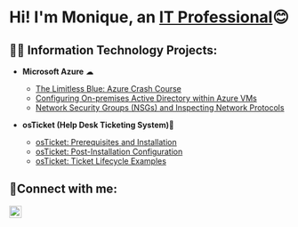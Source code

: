 <h1>Hi! I'm Monique, an <a href="https://www.linkedin.com/in/eugena-small-26b705109/">IT Professional</a>😊</h1>
<h2>👩‍💻 Information Technology Projects:</h2>

- <b>Microsoft Azure</b> ☁
  - [The Limitless Blue: Azure Crash Course](https://github.com/EMoniSmall/azurecrashcourse)
  - [Configuring On-premises Active Directory within Azure VMs](https://github.com/EMoniSmall/configure-ad)
  - [Network Security Groups (NSGs) and Inspecting Network Protocols](https://github.com/EMoniSmall/azure-network-protocols)
    
- <b>osTicket (Help Desk Ticketing System)</b>🦘
  - [osTicket: Prerequisites and Installation](https://github.com/EMoniSmall/osticket-prereqs)
  - [osTicket: Post-Installation Configuration](https://github.com/EMoniSmall/post-install-config)
  - [osTicket: Ticket Lifecycle Examples](https://github.com/EMoniSmall/ticket-lifecycle)


<h2>🤳Connect with me:</h2>

[<img align="left" alt="Josh | LinkedIn" width="22px" src="https://cdn.jsdelivr.net/npm/simple-icons@v3/icons/linkedin.svg" />][linkedin]

[linkedin]: https://www.linkedin.com/in/eugena-small-26b705109/
